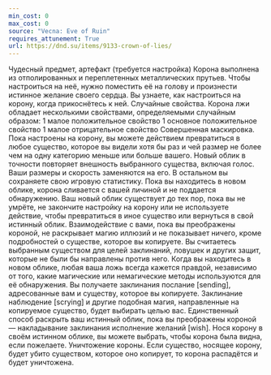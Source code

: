 ```yaml
---
min_cost: 0
max_cost: 0
source: "Vecna: Eve of Ruin"
requires_attunement: True
url: https://dnd.su/items/9133-crown-of-lies/
---
```


Чудесный предмет, артефакт (требуется настройка)
Корона выполнена из отполированных и переплетенных металлических прутьев. Чтобы настроиться на неё, нужно поместить её на голову и произнести истинное желание своего сердца. Вы узнаете, как настроиться на корону, когда прикоснётесь к ней.
Случайные свойства. Корона лжи обладает несколькими свойствами, определяемыми случайным образом:
1 малое положительное свойство
1 основное положительное свойство
1 малое отрицательное свойство
Совершенная маскировка. Пока настроены на корону, вы можете действием превратиться в любое существо, которое вы видели хотя бы раз и чей размер не более чем на одну категорию меньше или больше вашего.
Новый облик в точности повторяет внешность выбранного существа, включая голос. Ваши размеры и скорость заменяются на его. В остальном вы сохраняете свою игровую статистику. Пока вы находитесь в новом облике, корона сливается с вашей личиной и не поддается обнаружению.
Ваш новый облик существует до тех пор, пока вы не умрёте, не закончите настройку на корону или не используете действие, чтобы превратиться в иное существо или вернуться в свой истинный облик. Взаимодействие с вами, пока вы преображены короной, не раскрывает магию иллюзий и не показывает ничего, кроме подробностей о существе, которое вы копируете. Вы считаетесь выбранным существом для целей заклинаний, ловушек и других защит, которые не были бы направлены против него.
Когда вы находитесь в новом облике, любая ваша ложь всегда кажется правдой, независимо от того, какие магические или немагические методы используются для её обнаружения. Вы получаете заклинания послание [sending], адресованные вам и существу, которое вы копируете. Заклинание наблюдение [scrying] и другие подобная магия, направленные на копируемое существо, будет выбирать целью вас. Единственный способ раскрыть ваш истинный облик, пока вы преображены короной — накладывание заклинания исполнение желаний [wish].
Нося корону в своём истинном облике, вы можете выбрать, чтобы корона была видна, если пожелаете.
Уничтожение короны. Если существо, носящее корону, будет убито существом, которое оно копирует, то корона распадётся и будет уничтожена.